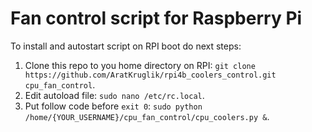# Fan control script for Raspberry Pi

To install and autostart script on RPI boot do next steps:

1. Clone this repo to you home directory on RPI: ```git clone https://github.com/AratKruglik/rpi4b_coolers_control.git cpu_fan_control```.
2. Edit autoload file: ```sudo nano /etc/rc.local```.
3. Put follow code before ``exit 0``: ```sudo python /home/{YOUR_USERNAME}/cpu_fan_control/cpu_coolers.py &```.

